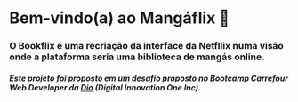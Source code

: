 # Bem-vindo(a) ao Mangáflix 📖
### O Bookflix é uma recriação da interface da Netfllix numa visão onde a plataforma seria uma biblioteca de mangás online.

##### Este projeto foi proposto em um desafio proposto no Bootcamp *Carrefour Web Developer* da [Dio](https://www.dio.me/) (*Digital Innovation One Inc*).
